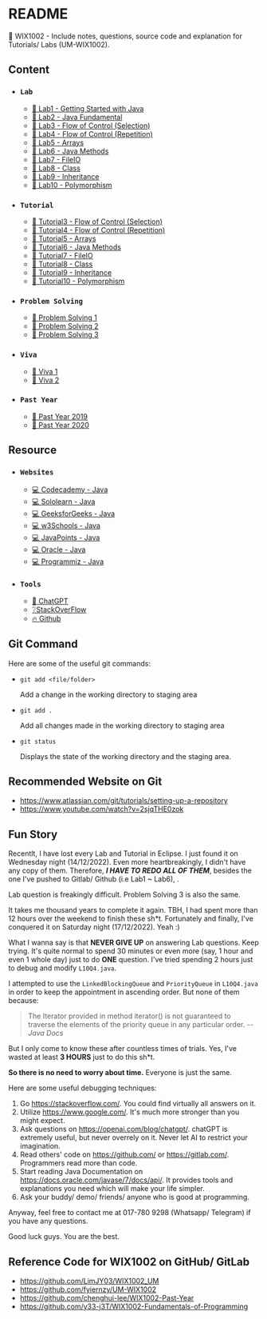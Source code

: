 # README

🌱 WIX1002 - Include notes, questions, source code and explanation for Tutorials/ Labs (UM-WIX1002).

## Content

- ### `Lab`

  - [🍁 Lab1 - Getting Started with Java](https://github.com/fyiernzy/UM-WIX1002/tree/main/Lab1)
  - [🍁 Lab2 - Java Fundamental](https://github.com/fyiernzy/UM-WIX1002/tree/main/Lab2)
  - [🍁 Lab3 - Flow of Control (Selection)](https://github.com/fyiernzy/UM-WIX1002/tree/main/Lab3)
  - [🍁 Lab4 - Flow of Control (Repetition)](https://github.com/fyiernzy/UM-WIX1002/tree/main/Lab4)
  - [🍁 Lab5 - Arrays](https://github.com/fyiernzy/UM-WIX1002/tree/main/Lab5)
  - [🍁 Lab6 - Java Methods](https://github.com/fyiernzy/UM-WIX1002/tree/main/Lab6)
  - [🍁 Lab7 - FileIO](https://github.com/fyiernzy/UM-WIX1002/tree/main/Lab7)
  - [🍁 Lab8 - Class](https://github.com/fyiernzy/UM-WIX1002/tree/main/Lab8)
  - [🍁 Lab9 - Inheritance](https://github.com/fyiernzy/UM-WIX1002/tree/main/Lab9)
  - [🍁 Lab10 - Polymorphism](https://github.com/fyiernzy/UM-WIX1002/tree/main/Lab10)

- ### `Tutorial`

  - [🍃 Tutorial3 - Flow of Control (Selection)](https://github.com/fyiernzy/UM-WIX1002/tree/main/Tutorial3)
  - [🍃 Tutorial4 - Flow of Control (Repetition)](https://github.com/fyiernzy/UM-WIX1002/tree/main/Tutorial4)
  - [🍃 Tutorial5 - Arrays](https://github.com/fyiernzy/UM-WIX1002/tree/main/Tutorial5)
  - [🍃 Tutorial6 - Java Methods](https://github.com/fyiernzy/UM-WIX1002/tree/main/Tutorial6)
  - [🍃 Tutorial7 - FileIO](https://github.com/fyiernzy/UM-WIX1002/tree/main/Tutorial7)
  - [🍃 Tutorial8 - Class](https://github.com/fyiernzy/UM-WIX1002/tree/main/Tutorial8)
  - [🍃 Tutorial9 - Inheritance](https://github.com/fyiernzy/UM-WIX1002/tree/main/Tutorial9)
  - [🍃 Tutorial10 - Polymorphism](https://github.com/fyiernzy/UM-WIX1002/tree/main/Tutorial10)

- ### `Problem Solving`

  - [🚀 Problem Solving 1](https://github.com/fyiernzy/UM-WIX1002/tree/main/Problem%20Solving/Problem_Solving_1)
  - [🚀 Problem Solving 2](https://github.com/fyiernzy/UM-WIX1002/tree/main/Problem%20Solving/Problem_Solving_2)
  - [🚀 Problem Solving 3](https://github.com/fyiernzy/UM-WIX1002/tree/main/Problem%20Solving/Problem_Solving_3)

- ### `Viva`

  - [💯 Viva 1](https://github.com/fyiernzy/UM-WIX1002/tree/main/Viva/Viva1)
  - [💯 Viva 2](https://github.com/fyiernzy/UM-WIX1002/tree/main/Viva/Viva2)

- ### `Past Year`

  - [🧧 Past Year 2019](https://github.com/fyiernzy/UM-WIX1002/tree/main/PastYear/PastYear2019)
  - [🧧 Past Year 2020](https://github.com/fyiernzy/UM-WIX1002/tree/main/PastYear/PastYear2020)

## Resource

- ### `Websites`

  - [💻 Codecademy - Java](https://www.codecademy.com/resources/docs/java)
  - [💻 Sololearn - Java](https://www.sololearn.com/learning/1068)
  - [💻 GeeksforGeeks - Java](https://www.geeksforgeeks.org/java/)
  - [💻 w3Schools - Java](https://www.w3schools.com/java/)
  - [💻 JavaPoints - Java](https://www.javatpoint.com/java-tutorial)
  - [💻 Oracle - Java](https://docs.oracle.com/javase/tutorial/)
  - [💻 Programmiz - Java](https://www.programiz.com/java-programming)

- ### `Tools`

  - [🤖 ChatGPT](https://openai.com/blog/chatgpt/)
  - [❔StackOverFlow](https://stackoverflow.com/)
  - [🔥 Github](https://github.com/)

## Git Command

Here are some of the useful git commands:

- `git add <file/folder>`

    Add a change in the working directory to staging area
- `git add .`

    Add all changes made in the working directory to staging area
- `git status`

    Displays the state of the working directory and the staging area.

## Recommended Website on Git

- <https://www.atlassian.com/git/tutorials/setting-up-a-repository>
- <https://www.youtube.com/watch?v=2sjqTHE0zok>

## Fun Story

Recentlt, I have lost every Lab and Tutorial in Eclipse. I just found it on Wednesday night (14/12/2022). Even more heartbreakingly, I didn't have any copy of them. Therefore, ***I HAVE TO REDO ALL OF THEM***, besides the one I've pushed to Gitlab/ Github (i.e Lab1 ~ Lab6), .

Lab question is freakingly difficult. Problem Solving 3 is also the same.

It takes me thousand years to complete it again. TBH, I had spent more than 12 hours over the weekend to finish these sh*t. Fortunately and finally, I've conquered it on Saturday night (17/12/2022). Yeah :)

What I wanna say is that **NEVER GIVE UP** on answering Lab questions. Keep trying. It's quite normal to spend 30 minutes or even more (say, 1 hour and even 1 whole day) just to do **ONE** question. I've tried spending 2 hours just to debug and modify `L10Q4.java`.

I attempted to use the `LinkedBlockingQueue` and `PriorityQueue` in `L10Q4.java` in order to keep the appointment in ascending order. But none of them because:

> The Iterator provided in method iterator() is not guaranteed to traverse the elements of the priority queue in any particular order. *-- Java Docs*

But I only come to know these after countless times of trials. Yes, I've wasted at least **3 HOURS** just to do this sh*t.

**So there is no need to worry about time.** Everyone is just the same.

Here are some useful debugging techniques:

1. Go <https://stackoverflow.com/>. You could find virtually all answers on it.
2. Utilize <https://www.google.com/>. It's much more stronger than you might expect.
3. Ask questions on <https://openai.com/blog/chatgpt/>. chatGPT is extremely useful, but never overrely on it. Never let AI to restrict your imagination.
4. Read others' code on <https://github.com/> or <https://gitlab.com/>. Programmers read more than code.
5. Start reading Java Documentation on <https://docs.oracle.com/javase/7/docs/api/>. It provides tools and explanations you need which will make your life simpler.
6. Ask your buddy/ demo/ friends/ anyone who is good at programming.

Anyway, feel free to contact me at 017-780 9298 (Whatsapp/ Telegram) if you have any questions.

Good luck guys. You are the best.

## Reference Code for WIX1002 on GitHub/ GitLab

- <https://github.com/LimJY03/WIX1002_UM>
- <https://github.com/fyiernzy/UM-WIX1002>
- <https://github.com/chenghui-lee/WIX1002-Past-Year>
- <https://github.com/y33-j3T/WIX1002-Fundamentals-of-Programming>
